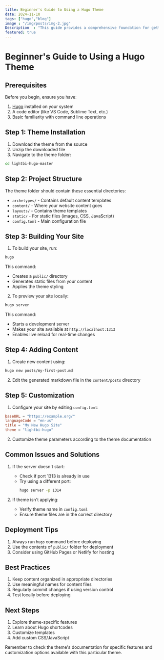 ```yaml
---
title: Beginner's Guide to Using a Hugo Theme
date: 2024-11-10
tags: ["hugo","blog"]
image : "/img/posts/img-2.jpg"
Description  : "This guide provides a comprehensive foundation for getting started with your Hugo theme."
featured: true
---
```


# Beginner's Guide to Using a Hugo Theme

## Prerequisites
Before you begin, ensure you have:
1. [Hugo](https://gohugo.io/installation/) installed on your system
2. A code editor (like VS Code, Sublime Text, etc.)
3. Basic familiarity with command line operations

## Step 1: Theme Installation

1. Download the theme from the source
2. Unzip the downloaded file
3. Navigate to the theme folder:
```bash
cd lightbi-hugo-master
```

## Step 2: Project Structure
The theme folder should contain these essential directories:
- `archetypes/` - Contains default content templates
- `content/` - Where your website content goes
- `layouts/` - Contains theme templates
- `static/` - For static files (images, CSS, JavaScript)
- `config.toml` - Main configuration file

## Step 3: Building Your Site

1. To build your site, run:
```bash
hugo
```
This command:
- Creates a `public/` directory
- Generates static files from your content
- Applies the theme styling

2. To preview your site locally:
```bash
hugo server
```
This command:
- Starts a development server
- Makes your site available at `http://localhost:1313`
- Enables live reload for real-time changes

## Step 4: Adding Content

1. Create new content using:
```bash
hugo new posts/my-first-post.md
```

2. Edit the generated markdown file in the `content/posts` directory

## Step 5: Customization

1. Configure your site by editing `config.toml`:
```toml
baseURL = "https://example.org/"
languageCode = "en-us"
title = "My New Hugo Site"
theme = "lightbi-hugo"
```

2. Customize theme parameters according to the theme documentation

## Common Issues and Solutions

1. If the server doesn't start:
   - Check if port 1313 is already in use
   - Try using a different port:
     ```bash
     hugo server -p 1314
     ```

2. If theme isn't applying:
   - Verify theme name in `config.toml`
   - Ensure theme files are in the correct directory

## Deployment Tips

1. Always run `hugo` command before deploying
2. Use the contents of `public/` folder for deployment
3. Consider using GitHub Pages or Netlify for hosting

## Best Practices

1. Keep content organized in appropriate directories
2. Use meaningful names for content files
3. Regularly commit changes if using version control
4. Test locally before deploying

## Next Steps

1. Explore theme-specific features
2. Learn about Hugo shortcodes
3. Customize templates
4. Add custom CSS/JavaScript

Remember to check the theme's documentation for specific features and customization options available with this particular theme.
